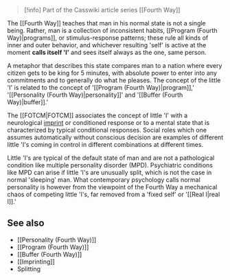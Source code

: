 
> [!info] Part of the Casswiki article series [[Fourth Way]]

The [[Fourth Way]] teaches that man in his normal state is not a single being. Rather, man is a collection of inconsistent habits, [[Program (Fourth Way)|programs]], or stimulus-response patterns; these rule all kinds of inner and outer behavior, and whichever resulting 'self' is active at the moment **calls itself 'I'** and sees itself always as the one, same person.

A metaphor that describes this state compares man to a nation where every citizen gets to be king for 5 minutes, with absolute power to enter into any commitments and to generally do what he pleases. The concept of the little 'I' is related to the concept of '[[Program (Fourth Way)|program]],' '[[Personality (Fourth Way)|personality]]' and '[[Buffer (Fourth Way)|buffer]].'

The [[FOTCM|FOTCM]] associates the concept of little 'I' with a neurological [imprint]([[Imprinting]]) or conditioned response or to a mental state that is characterized by typical conditional responses. Social roles which one assumes automatically without conscious decision are examples of different little 'I's coming in control in different combinations at different times.

Little 'I's are typical of the default state of man and are not a pathological condition like multiple personality disorder (MPD). Psychiatric conditions like MPD can arise if little 'I's are unusually split, which is not the case in normal 'sleeping' man. What contemporary psychology calls normal personality is however from the viewpoint of the Fourth Way a mechanical chaos of competing little 'I's, far removed from a 'fixed self' or '[[Real I|real I]].'

See also
--------

*   [[Personality (Fourth Way)]]
*   [[Program (Fourth Way)]]
*   [[Buffer (Fourth Way)]]
*   [[Imprinting]]
*   Splitting